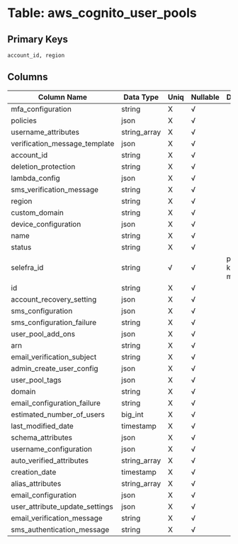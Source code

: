 # Table: aws_cognito_user_pools

## Primary Keys 

```
account_id, region
```


## Columns 

|  Column Name   |  Data Type  | Uniq | Nullable | Description | 
|  ----  | ----  | ----  | ----  | ---- | 
| mfa_configuration | string | X | √ |  | 
| policies | json | X | √ |  | 
| username_attributes | string_array | X | √ |  | 
| verification_message_template | json | X | √ |  | 
| account_id | string | X | √ |  | 
| deletion_protection | string | X | √ |  | 
| lambda_config | json | X | √ |  | 
| sms_verification_message | string | X | √ |  | 
| region | string | X | √ |  | 
| custom_domain | string | X | √ |  | 
| device_configuration | json | X | √ |  | 
| name | string | X | √ |  | 
| status | string | X | √ |  | 
| selefra_id | string | √ | √ | primary keys value md5 | 
| id | string | X | √ |  | 
| account_recovery_setting | json | X | √ |  | 
| sms_configuration | json | X | √ |  | 
| sms_configuration_failure | string | X | √ |  | 
| user_pool_add_ons | json | X | √ |  | 
| arn | string | X | √ |  | 
| email_verification_subject | string | X | √ |  | 
| admin_create_user_config | json | X | √ |  | 
| user_pool_tags | json | X | √ |  | 
| domain | string | X | √ |  | 
| email_configuration_failure | string | X | √ |  | 
| estimated_number_of_users | big_int | X | √ |  | 
| last_modified_date | timestamp | X | √ |  | 
| schema_attributes | json | X | √ |  | 
| username_configuration | json | X | √ |  | 
| auto_verified_attributes | string_array | X | √ |  | 
| creation_date | timestamp | X | √ |  | 
| alias_attributes | string_array | X | √ |  | 
| email_configuration | json | X | √ |  | 
| user_attribute_update_settings | json | X | √ |  | 
| email_verification_message | string | X | √ |  | 
| sms_authentication_message | string | X | √ |  | 


